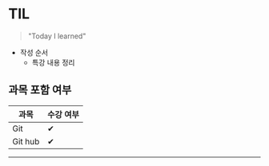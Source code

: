 # TIL

>"Today I learned"



- 작성 순서
  - 특강 내용 정리



## 과목 포함 여부

| 과목    | 수강 여부 |
| ------- | --------- |
| Git     | ✔         |
| Git hub | ✔         |

---

